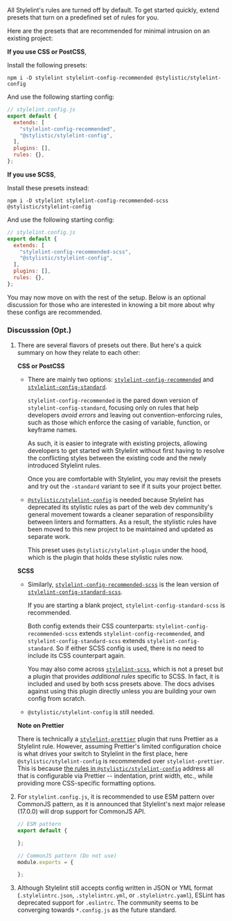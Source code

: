 All Stylelint's rules are turned off by default. To get started quickly, extend presets that turn on a predefined set of rules for you.

Here are the presets that are recommended for minimal intrusion on an existing project:

**If you use CSS or PostCSS**,

Install the following presets:

```shell
npm i -D stylelint stylelint-config-recommended @stylistic/stylelint-config
```

And use the following starting config:

```js
// stylelint.config.js
export default {
  extends: [
    "stylelint-config-recommended",
    "@stylistic/stylelint-config",
  ],
  plugins: [],
  rules: {},
};
```

**If you use SCSS**,

Install these presets instead:

```shell
npm i -D stylelint stylelint-config-recommended-scss @stylistic/stylelint-config
```

And use the following starting config:

```js
// stylelint.config.js
export default {
  extends: [
    "stylelint-config-recommended-scss",
    "@stylistic/stylelint-config",
  ],
  plugins: [],
  rules: {},
};
```

You may now move on with the rest of the setup. Below is an optional discussion for those who are interested in knowing a bit more about why these configs are recommended.

### Discusssion (Opt.)

1. There are several flavors of presets out there. But here's a quick summary on how they relate to each other:

    **CSS or PostCSS**

    * There are mainly two options: [`stylelint-config-recommended`](https://github.com/stylelint/stylelint-config-recommended#readme) and [`stylelint-config-standard`](https://github.com/stylelint/stylelint-config-standard#readme).

        `stylelint-config-recommended` is the pared down version of `stylelint-config-standard`, focusing only on rules that help developers *avoid errors* and leaving out convention-enforcing rules, such as those which enforce the casing of variable, function, or keyframe names.

        As such, it is easier to integrate with existing projects, allowing developers to get started with Stylelint without first having to resolve the conflicting styles between the existing code and the newly introduced Stylelint rules.

        Once you are comfortable with Stylelint, you may revisit the presets and try out the `-standard` variant to see if it suits your project better.

    * [`@stylistic/stylelint-config`](https://github.com/stylelint-stylistic/stylelint-config#readme ) is needed because Stylelint has deprecated its stylistic rules as part of the web dev community's general movement towards a cleaner separation of responsibility between linters and formatters. As a result, the stylistic rules have been moved to this new project to be maintained and updated as separate work.

        This preset uses `@stylistic/stylelint-plugin` under the hood, which is the plugin that holds these stylistic rules now.

    **SCSS**

    * Similarly, [`stylelint-config-recommended-scss`](https://github.com/stylelint-scss/stylelint-config-recommended-scss#readme) is the lean version of [`stylelint-config-standard-scss`](https://github.com/stylelint-scss/stylelint-config-standard-scss#readme).

        If you are starting a blank project, `stylelint-config-standard-scss` is recommended.

        Both config extends their CSS counterparts: `stylelint-config-recommended-scss` extends `stylelint-config-recommended`, and `stylelint-config-standard-scss` extends `stylelint-config-standard`. So if either SCSS config is used, there is no need to include its CSS counterpart again.

        You may also come across [`stylelint-scss`](https://github.com/stylelint-scss/stylelint-scss#readme), which is not a preset but a plugin that provides *additional rules* specific to SCSS. In fact, it is included and used by both scss presets above. The docs advises against using this plugin directly unless you are building your own config from scratch.

    * `@stylistic/stylelint-config` is still needed.

    **Note on Prettier**

    There is technically a [`stylelint-prettier`](https://github.com/prettier/stylelint-prettier#readme) plugin that runs Prettier as a Stylelint rule. However, assuming Prettier's limited configuration choice is what drives your switch to Stylelint in the first place, here `@stylistic/stylelint-config` is recommended over `stylelint-prettier`. This is because [the rules in `@stylistic/stylelint-config`](https://github.com/stylelint-stylistic/stylelint-stylistic/blob/main/docs/user-guide/rules.md) address all that is configurable via Prettier -- indentation, print width, etc., while providing more CSS-specific formatting options.

2. For `stylelint.config.js`, it is recommended to use ESM pattern over CommonJS pattern, as it is announced that Stylelint's next major release (17.0.0) will drop support for CommonJS API.

    ```js
    // ESM pattern
    export default {

    };

    // CommonJS pattern (Do not use)
    module.exports = {
    
    };
    ```

3. Although Stylelint still accepts config written in JSON or YML format (`.stylelintrc.json`, `.stylelintrc.yml`, or `.stylelintrc.yaml`), ESLint has deprecated support for `.eslintrc`. The community seems to be converging towards `*.config.js` as the future standard.
